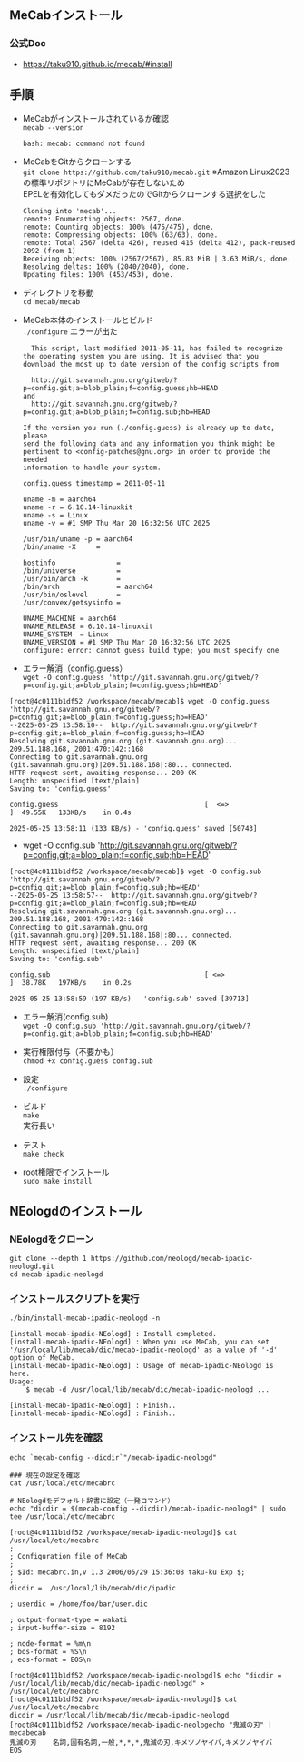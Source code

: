 ## MeCabインストール
### 公式Doc
- https://taku910.github.io/mecab/#install

## 手順

- MeCabがインストールされているか確認  
`mecab --version`

  ```
  bash: mecab: command not found
  ```

- MeCabをGitからクローンする  
`git clone https://github.com/taku910/mecab.git`
※Amazon Linux2023の標準リポジトリにMeCabが存在しないため  
EPELを有効化してもダメだったのでGitからクローンする選択をした  

  ```
  Cloning into 'mecab'...
  remote: Enumerating objects: 2567, done.
  remote: Counting objects: 100% (475/475), done.
  remote: Compressing objects: 100% (63/63), done.
  remote: Total 2567 (delta 426), reused 415 (delta 412), pack-reused 2092 (from 1)
  Receiving objects: 100% (2567/2567), 85.83 MiB | 3.63 MiB/s, done.
  Resolving deltas: 100% (2040/2040), done.
  Updating files: 100% (453/453), done.
  ```

- ディレクトリを移動  
  `cd mecab/mecab`  

- MeCab本体のインストールとビルド  
  `./configure`
  エラーが出た
  ```
    This script, last modified 2011-05-11, has failed to recognize
  the operating system you are using. It is advised that you
  download the most up to date version of the config scripts from
  
    http://git.savannah.gnu.org/gitweb/?p=config.git;a=blob_plain;f=config.guess;hb=HEAD
  and
    http://git.savannah.gnu.org/gitweb/?p=config.git;a=blob_plain;f=config.sub;hb=HEAD
  
  If the version you run (./config.guess) is already up to date, please
  send the following data and any information you think might be
  pertinent to <config-patches@gnu.org> in order to provide the needed
  information to handle your system.
  
  config.guess timestamp = 2011-05-11
  
  uname -m = aarch64
  uname -r = 6.10.14-linuxkit
  uname -s = Linux
  uname -v = #1 SMP Thu Mar 20 16:32:56 UTC 2025
  
  /usr/bin/uname -p = aarch64
  /bin/uname -X     = 
  
  hostinfo               = 
  /bin/universe          = 
  /usr/bin/arch -k       = 
  /bin/arch              = aarch64
  /usr/bin/oslevel       = 
  /usr/convex/getsysinfo = 
  
  UNAME_MACHINE = aarch64
  UNAME_RELEASE = 6.10.14-linuxkit
  UNAME_SYSTEM  = Linux
  UNAME_VERSION = #1 SMP Thu Mar 20 16:32:56 UTC 2025
  configure: error: cannot guess build type; you must specify one
  ```

- エラー解消（config.guess）  
`wget -O config.guess 'http://git.savannah.gnu.org/gitweb/?p=config.git;a=blob_plain;f=config.guess;hb=HEAD'`

```
[root@4c0111b1df52 /workspace/mecab/mecab]$ wget -O config.guess 'http://git.savannah.gnu.org/gitweb/?p=config.git;a=blob_plain;f=config.guess;hb=HEAD'
--2025-05-25 13:58:10--  http://git.savannah.gnu.org/gitweb/?p=config.git;a=blob_plain;f=config.guess;hb=HEAD
Resolving git.savannah.gnu.org (git.savannah.gnu.org)... 209.51.188.168, 2001:470:142::168
Connecting to git.savannah.gnu.org (git.savannah.gnu.org)|209.51.188.168|:80... connected.
HTTP request sent, awaiting response... 200 OK
Length: unspecified [text/plain]
Saving to: 'config.guess'

config.guess                                    [  <=>                                                                                      ]  49.55K   133KB/s    in 0.4s    

2025-05-25 13:58:11 (133 KB/s) - 'config.guess' saved [50743]
```

- wget -O config.sub 'http://git.savannah.gnu.org/gitweb/?p=config.git;a=blob_plain;f=config.sub;hb=HEAD'

```
[root@4c0111b1df52 /workspace/mecab/mecab]$ wget -O config.sub 'http://git.savannah.gnu.org/gitweb/?p=config.git;a=blob_plain;f=config.sub;hb=HEAD'
--2025-05-25 13:58:57--  http://git.savannah.gnu.org/gitweb/?p=config.git;a=blob_plain;f=config.sub;hb=HEAD
Resolving git.savannah.gnu.org (git.savannah.gnu.org)... 209.51.188.168, 2001:470:142::168
Connecting to git.savannah.gnu.org (git.savannah.gnu.org)|209.51.188.168|:80... connected.
HTTP request sent, awaiting response... 200 OK
Length: unspecified [text/plain]
Saving to: 'config.sub'

config.sub                                      [ <=>                                                                                       ]  38.78K   197KB/s    in 0.2s    

2025-05-25 13:58:59 (197 KB/s) - 'config.sub' saved [39713]
```

- エラー解消(config.sub)  
`wget -O config.sub 'http://git.savannah.gnu.org/gitweb/?p=config.git;a=blob_plain;f=config.sub;hb=HEAD'`

- 実行権限付与（不要かも）  
`chmod +x config.guess config.sub`

- 設定  
`./configure`

- ビルド  
`make`  
実行長い


- テスト  
`make check`  

- root権限でインストール  
`sudo make install`

## NEologdのインストール
### NEologdをクローン
```
git clone --depth 1 https://github.com/neologd/mecab-ipadic-neologd.git
cd mecab-ipadic-neologd

```

### インストールスクリプトを実行
```
./bin/install-mecab-ipadic-neologd -n
```

```
[install-mecab-ipadic-NEologd] : Install completed.
[install-mecab-ipadic-NEologd] : When you use MeCab, you can set '/usr/local/lib/mecab/dic/mecab-ipadic-neologd' as a value of '-d' option of MeCab.
[install-mecab-ipadic-NEologd] : Usage of mecab-ipadic-NEologd is here.
Usage:
    $ mecab -d /usr/local/lib/mecab/dic/mecab-ipadic-neologd ...

[install-mecab-ipadic-NEologd] : Finish..
[install-mecab-ipadic-NEologd] : Finish..
```

### インストール先を確認
```
echo `mecab-config --dicdir`"/mecab-ipadic-neologd"
```

```
### 現在の設定を確認
cat /usr/local/etc/mecabrc

# NEologdをデフォルト辞書に設定（一発コマンド）
echo "dicdir = $(mecab-config --dicdir)/mecab-ipadic-neologd" | sudo tee /usr/local/etc/mecabrc
```

```
[root@4c0111b1df52 /workspace/mecab-ipadic-neologd]$ cat /usr/local/etc/mecabrc
;
; Configuration file of MeCab
;
; $Id: mecabrc.in,v 1.3 2006/05/29 15:36:08 taku-ku Exp $;
;
dicdir =  /usr/local/lib/mecab/dic/ipadic

; userdic = /home/foo/bar/user.dic

; output-format-type = wakati
; input-buffer-size = 8192

; node-format = %m\n
; bos-format = %S\n
; eos-format = EOS\n

[root@4c0111b1df52 /workspace/mecab-ipadic-neologd]$ echo "dicdir = /usr/local/lib/mecab/dic/mecab-ipadic-neologd" > /usr/local/etc/mecabrc
[root@4c0111b1df52 /workspace/mecab-ipadic-neologd]$ cat /usr/local/etc/mecabrc
dicdir = /usr/local/lib/mecab/dic/mecab-ipadic-neologd
[root@4c0111b1df52 /workspace/mecab-ipadic-neologecho "鬼滅の刃" | mecabecab
鬼滅の刃	名詞,固有名詞,一般,*,*,*,鬼滅の刃,キメツノヤイバ,キメツノヤイバ
EOS
```
